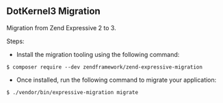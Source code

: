 DotKernel3 Migration
---

Migration from Zend Expressive 2 to 3.

Steps:
* Install the migration tooling using the following command:

```
$ composer require --dev zendframework/zend-expressive-migration
```

* Once installed, run the following command to migrate your application:

```
$ ./vendor/bin/expressive-migration migrate
```
